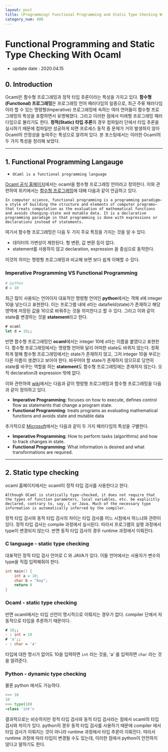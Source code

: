 ```yaml
---
layout: post
title: (Programming) Functional Programming and Static Type Checking With Ocaml
category_num: 400
---
```


# Functional Programming and Static Type Checking With Ocaml

- update date : 2020.04.15

## 0. Introduction

Ocaml은 함수형 프로그래밍과 정적 타입 추론이라는 특성을 가지고 있다. **함수형(Functional) 프로그래밍**은 프로그래밍 언어 패러다임의 일종으로, 최근 주류 패러다임이라 할 수 있는 명령형(Imperative) 프로그래밍에 속하는 여러 언어들이 함수형 프로그래밍의 특성을 포함하면서 유명해졌다. 그리고 이러한 점에서 미래형 프로그래밍 패러다임으로 불리기도 한다. **정적(Static) 타입 추론**의 경우 컴파일러 단에서 타입 추론을 실시하기 때문에 컴파일만 성공하게 되면 프로세스 동작 중 문제가 거의 발생하지 않아 Ocaml의 안정성을 높여주는 특성으로 알려져 있다. 본 포스팅에서는 이러한 Ocaml의 두 가지 특성을 정리해 보았다.

---

## 1. Functional Programming Langauge

- `OCaml is a functional programming language`

[Ocaml 공식 홈페이지](<https://ocaml.org/learn/description.html>)에서는 ocaml을 함수형 프로그래밍 언어라고 정의한다. 이와 관련하여 위키에서는 [함수형 프로그래밍](<https://en.wikipedia.org/wiki/Functional_programming>)에 대해 다음과 같이 언급하고 있다.

```
In computer science, functional programming is a programming paradigm—a style of building the structure and elements of computer programs—that treats computation as the evaluation of mathematical functions and avoids changing-state and mutable data. It is a declarative programming paradigm in that programming is done with expressions or declarations instead of statements.
```

여기서 함수형 프로그래밍은 다음 두 가지 주요 특징을 가지는 것을 알 수 있다.

- 데이터의 가변성이 제한된다. 형 변환, 값 변환 등이 없다.
- statement를 사용하지 않고 declaration, expression 을 중심으로 동작한다.

이것의 의미는 명령형 프로그래밍과 비교해 보면 보다 쉽게 이해할 수 있다.

### Imperative Programming VS Functional Programming

```python
# python
d = 10
```

최근 많이 사용되는 언어이자 대표적인 명령형 언어인 **python**에서는 객체 `d`에 integer 10을 넣는다고 표현한다. 이는 프로그램 내에 `d`라는 datafield(state)가 존재하고 해당 영역에 저장된 값을 10으로 바꿔주는 것을 의미한다고 할 수 있다. 그리고 이와 같이 state를 변경하는 것을 **statement**라고 한다.

```ocaml
# ocaml
let d = 10;;
```

반면 함수형 프로그래밍인 **ocaml**에서는 integer 10에 `d`라는 이름을 붙였다고 표현한다. 함수형 프로그래밍에서는 명령형 언어와 달리 어떠한 state도 바뀌지 않는다. 정확하게 말해 함수형 프로그래밍에서는 state가 존재하지 않고, 그저 integer 10을 부르는 다른 이름이 생겼다고 보아야 한다. 바꾸어야 할 state가 존재하지 않으므로 당연히 state를 바꾸는 역할을 하는 **statement**도 함수형 프로그래밍에는 존재하지 않는다. 오직 declaration과 expression 밖에 없다.

이와 관련하여 [wiki](<https://en.wikipedia.org/wiki/Comparison_of_programming_paradigms>)에서는 다음과 같이 명령형 프로그래밍과 함수형 프로그래밍을 다음과 같이 정의하고 있다.

- **Imperative Programming**: focuses on how to execute, defines control flow as statements that change a program state.
- **Functional Programming**: treats programs as evaluating mathematical functions and avoids state and mutable data

추가적으로 [Microsoft](<https://docs.microsoft.com/en-us/dotnet/csharp/programming-guide/concepts/linq/functional-programming-vs-imperative-programming>)에서는 다음과 같이 두 가지 패러다임의 특성을 구별한다.

- **Imperative Programming**: How to perform tasks (algorithms) and how to track changes in state.
- **Functional Programming**: What information is desired and what transformations are required.

---

## 2. Static type checking

ocaml 홈페이지에서는 ocaml이 정적 타입 검사를 사용한다고 한다.

```
Although OCaml is statically type-checked, it does not require that the types of function parameters, local variables, etc. be explicitly declared, contrary to, say, C or Java. Much of the necessary type information is automatically inferred by the compiler.
```

정적 타입 검사와 동적 타입 검사의 차이는 타입 검사를 어느 시점에서 하느냐와 관련이 있다. 정적 타입 검사는 compile 과정에서 실시된다. 따라서 프로그램의 실행 과정에서 type이 변경되지 않는다. 반면 동적 타입 검사의 경우 runtime 과정에서 이뤄진다.

### C language - static type checking

대표적인 정적 타입 검사 언어로 C 와 JAVA가 있다. 이들 언어에서는 사용자가 변수의 type을 직접 입력해줘야 한다.

```c
int main() {
    int a = 10;
    char b = "boy";
    return 0
}
```

### Ocaml - static type checking

반면 ocaml에서는 타입 선언이 명시적으로 이뤄지는 경우가 없다. compiler 단에서 자동적으로 타입을 추론하기 때문이다.

```ocaml
# 10;;
- : int = 10
# 'a';;
- : char = 'a'
```

타입에 대한 명시가 없어도 10을 입력하면 `int` 라는 것을, 'a' 를 입력하면 `char` 라는 것을 알려준다.

### Python - dynamic type checking

물론 python 에서도 가능하다.

```python
>>> 10
10
>>> type(10)
<class 'int'>
```

결과적으로는 비슷하지만 정적 타입 검사와 동적 타입 검사라는 점에서 ocaml의 타입 검사와 차이가 있다. python의 경우 동적 타입 검사를 사용하기 때문에 compiler 에서 타입 검사가 이뤄지는 것이 아니라 runtime 과정에서 타입 추론이 이뤄진다. 따라서 runtime 과정에 따라 타입이 변경될 수도 있는데, 이러한 점에서 python이 안전하지 않다고 말하기도 한다.
